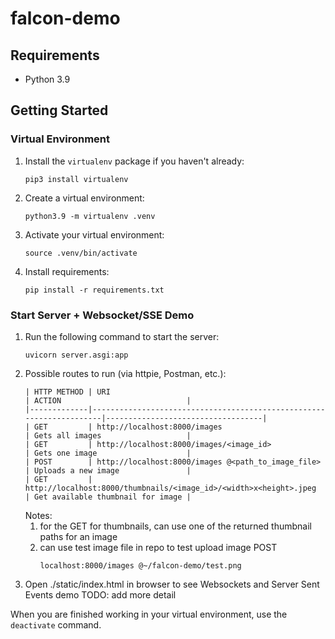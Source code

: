 # falcon-demo

## Requirements

* Python 3.9

## Getting Started

### Virtual Environment

1. Install the `virtualenv` package if you haven't already:
    ```
    pip3 install virtualenv
    ```
2. Create a virtual environment:
    ```
    python3.9 -m virtualenv .venv
    ```
3. Activate your virtual environment:
    ```
    source .venv/bin/activate
    ```
4. Install requirements:
    ```
    pip install -r requirements.txt
    ```
### Start Server + Websocket/SSE Demo

1. Run the following command to start the server:
    ```
    uvicorn server.asgi:app
    ```
2. Possible routes to run (via httpie, Postman, etc.):
    ```
    | HTTP METHOD | URI                                                                 | ACTION                            |
    |-------------|---------------------------------------------------------------------|-----------------------------------|
    | GET         | http://localhost:8000/images                                        | Gets all images                   |
    | GET         | http://localhost:8000/images/<image_id>                             | Gets one image                    |
    | POST        | http://localhost:8000/images @<path_to_image_file>                  | Uploads a new image               |
    | GET         | http://localhost:8000/thumbnails/<image_id>/<width>x<height>.jpeg   | Get available thumbnail for image |
    ```
    Notes: 
    1. for the GET for thumbnails, can use one of the returned thumbnail paths for an image
    2. can use test image file in repo to test upload image POST
        ```
        localhost:8000/images @~/falcon-demo/test.png
        ```
3. Open ./static/index.html in browser to see Websockets and Server Sent Events demo
    TODO: add more detail



When you are finished working in your virtual environment, use the `deactivate` command.